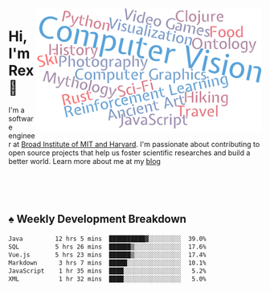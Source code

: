 <img src="https://raw.githubusercontent.com/rexwangcc/rexwangcc/master/myself.png" alt="Rex!" width="450" height="250" align="right">

# Hi, I'm Rex 👋

I'm a software engineer at [Broad Institute of MIT and Harvard](https://www.broadinstitute.org/). I'm passionate about contributing to open source projects that help us foster scientific researches and build a better world. Learn more about me at my [blog](https://rexwang.cc)

<br>
<br>
<br>

<table>
<tr valign="top" width="50%">
<!-- <td > -->

## ♠ Weekly Development Breakdown

<!-- code_time starts -->

```text
Java         12 hrs 5 mins  ██████████▓░░░░░░░░░  39.0%
SQL          5 hrs 26 mins  ██████▒░░░░░░░░░░░░░  17.6%
Vue.js       5 hrs 23 mins  ██████▒░░░░░░░░░░░░░  17.4%
Markdown      3 hrs 7 mins  █████░░░░░░░░░░░░░░░  10.1%
JavaScript    1 hr 35 mins  ████░░░░░░░░░░░░░░░░   5.2%
XML           1 hr 32 mins  ████░░░░░░░░░░░░░░░░   5.0%
```

<!-- code_time ends -->

<!-- Placeholder for my Game statuses -->

<!-- <td valign="top" width="50%">

#### ♦ My Personal Progress

</td> -->

</tr>
</table>
